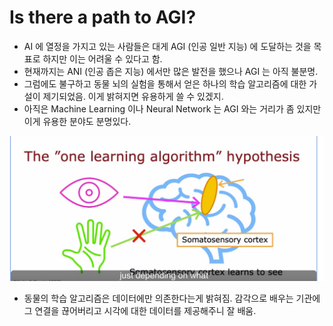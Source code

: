 # Is there a path to AGI?

- AI 에 열정을 가지고 있는 사람들은 대게 AGI (인공 일반 지능) 에 도달하는 것을 목표로 하지만 이는 어려울 수 있다고 함. 
- 현재까지는 ANI (인공 좁은 지능) 에서만 많은 발전을 했으나 AGI 는 아직 불분명.
- 그럼에도 불구하고 동물 뇌의 실험을 통해서 얻은 하나의 학습 알고리즘에 대한 가설이 제기되었음. 이게 밝혀지면 유용하게 쓸 수 있겠지. 
- 아직은 Machine Learning 이나 Neural Network 는 AGI 와는 거리가 좀 있지만 이게 유용한 분야도 분명있다.

![](../images/one%20learning%20algorithm.png)

- 동물의 학습 알고리즘은 데이터에만 의존한다는게 밝혀짐. 감각으로 배우는 기관에 그 연결을 끊어버리고 시각에 대한 데이터를 제공해주니 잘 배움.
